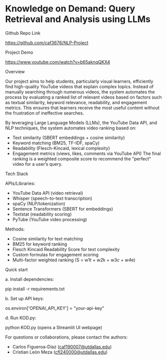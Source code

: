 # Knowledge on Demand: Query Retrieval and Analysis using LLMs

Github Repo Link

https://github.com/caf3676/NLP-Project

Project Demo

https://www.youtube.com/watch?v=b65aknqQKX4

Overview

Our project aims to help students, particularly visual learners, efficiently find high-quality YouTube videos that explain complex topics. Instead of manually searching through numerous videos, the system automates the process by evaluating a ranked list of relevant videos based on factors such as textual similarity, keyword relevance, readability, and engagement metrics. This ensures that learners receive the most useful content without the frustration of ineffective searches. 

 By leveraging Large Language Models (LLMs), the YouTube Data API, and NLP techniques, the system automates video ranking based on:
- Text similarity (SBERT embeddings + cosine similarity)
- Keyword matching (BM25, TF-IDF, spaCy)
- Readability (Flesch-Kincaid, lexical complexity)
- Engagement metrics (views, likes, comments via YouTube API)
The final ranking is a weighted composite score to recommend the "perfect" video for a user’s query.

Tech Stack

APIs/Libraries:
- YouTube Data API (video retrieval)
- Whisper (speech-to-text transcription)
- spaCy (NLP/tokenization)
- Sentence Transformers (SBERT for embeddings)
- Textstat (readability scoring)
- PyTube (YouTube video processing)

Methods:

- Cosine similarity for text matching
- BM25 for keyword ranking
- Flesch Kincaid Readability Score for text complexity
- Custom formulas for engagement scoring
- Multi-factor weighted ranking (S = w1*t + w2*k + w3*c + w4*e)

Quick start

a. Install dependencies:

   pip install -r requirements.txt
  
b. Set up API keys:

   os.environ['OPENAI_API_KEY'] = "your-api-key"
   
d. Run KOD.py:

   python KOD.py (opens a Streamlit UI webpage)

For questions or collaborations, please contact the authors:
- Carlos Figueroa-Díaz (caf190007@utdallas.edu)
- Cristian León Meza (cfl240000@utdallas.edu) 
